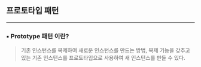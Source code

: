 ## 프로토타입 패턴

---

### ▪ Prototype 패턴 이란?
> 기존 인스턴스를 복제하여 새로운 인스턴스를 만드는 방법, 복제 기능을 갖추고 있는 기존 인스턴스를 프로토타입으로 사용하여 새 인스턴스를 만들 수 있다.





